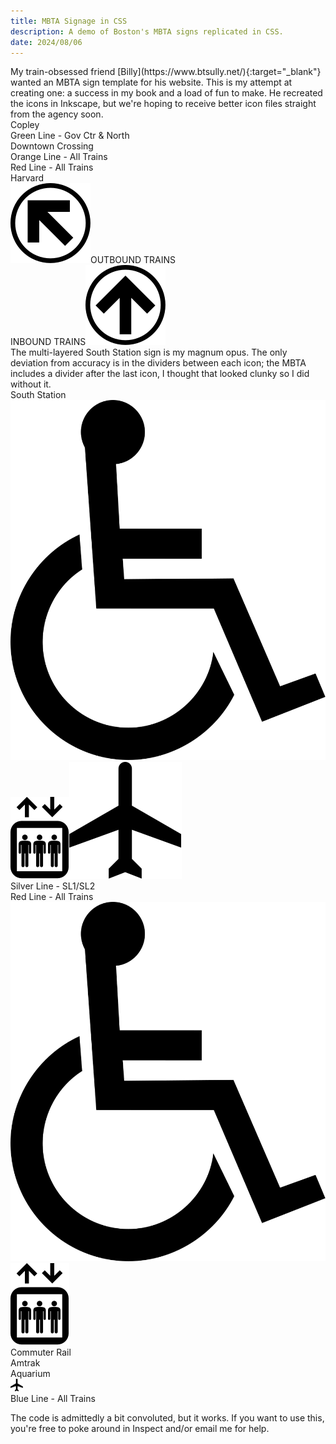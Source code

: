 ```yaml
---
title: MBTA Signage in CSS
description: A demo of Boston's MBTA signs replicated in CSS.
date: 2024/08/06
---
```

<head>
    <link rel="stylesheet" href='assets/mbta/mbta.css'>
</head>
<span class="dc">M</span>y train-obsessed friend [Billy](https://www.btsully.net/){:target="_blank"} wanted an MBTA sign template for his website. This is my attempt at creating one: a success in my book and a load of fun to make. He recreated the icons in Inkscape, but we're hoping to receive better icon files straight from the agency soon.

<div class="MBTA-sign">
  <div class="T-top" id="green">Copley</div>
  <div class="T-bottom">
    <div class="bubble" id="green">Green Line - Gov Ctr & North</div>
  </div>
</div>

<div class="MBTA-sign">
  <div class="T-top" id="white">Downtown Crossing</div>
  <div class="T-bottom">
    <div class="bubble" id="orange">Orange Line - All Trains</div>
    <div class="bubble" id="red">Red Line - All Trains</div>
  </div>
</div>

<div class="MBTA-sign">
  <div class="T-top" id="red">Harvard</div>
  <div class="T-bottom">
    <div class="Tb-left"><img class="T-icon" src="assets/mbta/CircleUPLEFT.svg">OUTBOUND TRAINS</div>
    <div class="Tb-right">INBOUND TRAINS<img class="T-icon" src="assets/mbta/CircleUP.svg"></div>
  </div>
</div>
The multi-layered South Station sign is my magnum opus. The only deviation from accuracy is in the dividers between each icon; the MBTA includes a divider after the last icon, I thought that looked clunky so I did without it.
<div class="MBTA-sign">
  <div class="T-top" id="white">South Station</div>
  <div class="T-bottom">
    <img class="T-icon" src="assets/mbta/wheelchair.svg"><img class="T-icon" src="assets/mbta/elevator.svg"><img class="T-icon" src="assets/mbta/airplane.svg"><div class="bubble" id="silver">Silver Line - SL1/SL2</div>
    <div class="bubble" id="red">Red Line - All Trains</div>
  </div>
  <div class="T-bottom">
    <img class="T-icon" src="assets/mbta/wheelchair.svg"><img class="T-icon" src="assets/mbta/elevator.svg"><div class="bubble" id="commuter">Commuter Rail</div>
    <div class="bubble" id="amtrak">Amtrak</div>
  </div>
</div>

<div class="MBTA-sign">
  <div class="T-top" id="blue">Aquarium</div>
  <div class="T-bottom">
    <img class="T-icon" src="assets/mbta/airplane.svg" height=20 width=20><div class="bubble" id="blue">Blue Line - All Trains</div>
  </div>
</div>

The code is admittedly a bit convoluted, but it works. If you want to use this, you're free to poke around in Inspect and/or email me for help.
